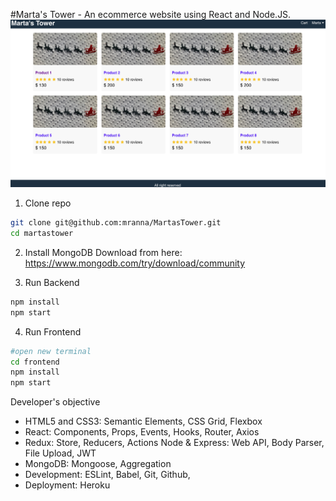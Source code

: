 #Marta's Tower - An ecommerce website using React and Node.JS.
![alt text](https://github.com/mranna/MartasTower/blob/master/Screenshots/HomePage.png?raw=true)

1. Clone repo

```bash
git clone git@github.com:mranna/MartasTower.git
cd martastower
```

2. Install MongoDB
   Download from here:
   https://www.mongodb.com/try/download/community

3. Run Backend

```bash
npm install
npm start
```

4. Run Frontend

```bash
#open new terminal
cd frontend
npm install
npm start
```

Developer's objective

- HTML5 and CSS3: Semantic Elements, CSS Grid, Flexbox
- React: Components, Props, Events, Hooks, Router, Axios
- Redux: Store, Reducers, Actions
  Node & Express: Web API, Body Parser, File Upload, JWT
- MongoDB: Mongoose, Aggregation
- Development: ESLint, Babel, Git, Github,
- Deployment: Heroku

